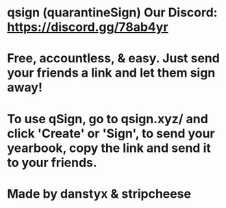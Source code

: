 # qsign (quarantineSign) Our Discord: https://discord.gg/78ab4yr
# Free, accountless, & easy. Just send your friends a link and let them sign away!
# To use qSign, go to qsign.xyz/ and click 'Create' or 'Sign', to send your yearbook, copy the link and send it to your friends.
# Made by danstyx & stripcheese
